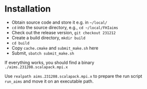 Installation
===

- Obtain source code and store it e.g. in `~/local/`
- `cd` into the source directory, e.g., `cd ~/local/FHIaims`
- Check out the release version, `git checkout 231212`
- Create a build directory, `mkdir build`
- `cd build`
- Copy `cache.cmake` and `submit_make.sh` here
- Submit, `sbatch submit_make.sh`

If everything works, you should find a binary `./aims.231208.scalapack.mpi.x`

Use `realpath aims.231208.scalapack.mpi.x` to prepare the run script `run_aims` and move it on an executable path.